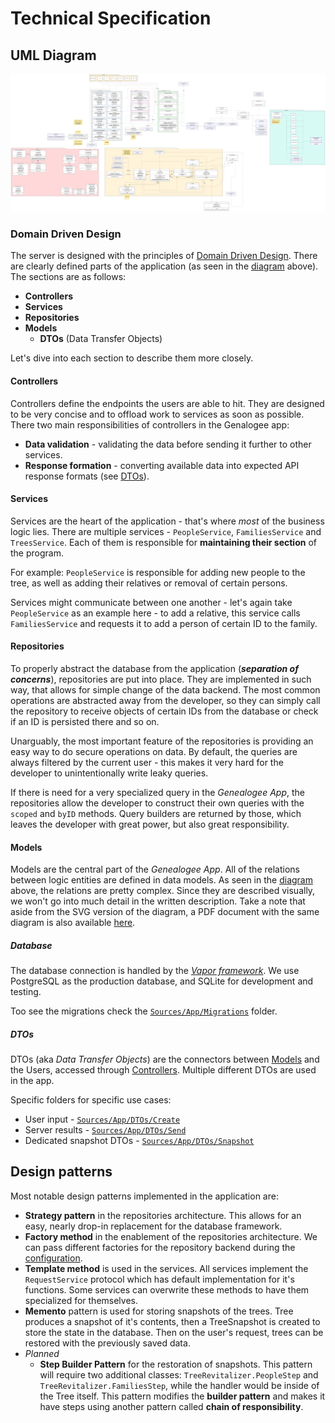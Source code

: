 # Technical Specification

## UML Diagram

![UML diagram of the Genalogee Server](assets/UML.svg)

### Domain Driven Design

The server is designed with the principles of [Domain Driven Design](https://en.wikipedia.org/wiki/Domain-driven_design). There are clearly defined parts of the application (as seen in the [diagram](#uml-diagram) above). The sections are as follows:

- **Controllers**
- **Services**
- **Repositories**
- **Models**
  - **DTOs** (Data Transfer Objects)

Let's dive into each section to describe them more closely.

#### Controllers

Controllers define the endpoints the users are able to hit. They are designed to be very concise and to offload work to services as soon as possible. There two main responsibilities of controllers in the Genalogee app:

- **Data validation** - validating the data before sending it further to other services.
- **Response formation** - converting available data into expected API response formats (see [DTOs](#dtos)).

#### Services

Services are the heart of the application - that's where *most* of the business logic lies. There are multiple services - `PeopleService`, `FamiliesService` and `TreesService`. Each of them is responsible for **maintaining their section** of the program.

For example: `PeopleService` is responsible for adding new people to the tree, as well as adding their relatives or removal of certain persons.

Services might communicate between one another - let's again take `PeopleService` as an example here - to add a relative, this service calls `FamiliesService` and requests it to add a person of certain ID to the family.

#### Repositories

To properly abstract the database from the application (***separation of concerns***), repositories are put into place. They are implemented in such way, that allows for simple change of the data backend. The most common operations are abstracted away from the developer, so they can simply call the repository to receive objects of certain IDs from the database or check if an ID is persisted there and so on.

Unarguably, the most important feature of the repositories is providing an easy way to do secure operations on data. By default, the queries are always filtered by the current user - this makes it very hard for the developer to unintentionally write leaky queries.

If there is need for a very specialized query in the *Genealogee App*, the repositories allow the developer to construct their own queries with the `scoped` and `byID` methods. Query builders are returned by those, which leaves the developer with great power, but also great responsibility.

#### Models

Models are the central part of the *Genealogee App*. All of the relations between logic entities are defined in data models. As seen in the [diagram](#uml-diagram) above, the relations are pretty complex. Since they are described visually, we won't go into much detail in the written description. Take a note that aside from the SVG version of the diagram, a PDF document with the same diagram is also available [here](assets/UML.pdf).

##### Database

The database connection is handled by the [*Vapor framework*](https://vapor.codes). We use PostgreSQL as the production database, and SQLite for development and testing.

Too see the migrations check the [`Sources/App/Migrations`](../Sources/App/Migrations/) folder.

##### DTOs

DTOs (aka *Data Transfer Objects*) are the connectors between [Models](#models) and the Users, accessed through [Controllers](#controllers). Multiple different DTOs are used in the app.

Specific folders for specific use cases:

- User input - [`Sources/App/DTOs/Create`](../Sources/App/DTOs/Create)
- Server results - [`Sources/App/DTOs/Send`](../Sources/App/DTOs/Send)
- Dedicated snapshot DTOs - [`Sources/App/DTOs/Snapshot`](../Sources/App/DTOs/Snapshot)

## Design patterns

Most notable design patterns implemented in the application are:

- **Strategy pattern** in the repositories architecture. This allows for an easy, nearly drop-in replacement for the database framework.
- **Factory method** in the enablement of the repositories architecture. We can pass different factories for the repository backend during the [configuration](../Sources/App/configure.swift).
- **Template method** is used in the services. All services implement the `RequestService` protocol which has default implementation for it's functions. Some services can overwrite these methods to have them specialized for themselves.
- **Memento** pattern is used for storing snapshots of the trees. Tree produces a snapshot of it's contents, then a TreeSnapshot is created to store the state in the database. Then on the user's request, trees can be restored with the previously saved data.
- *Planned*
  - **Step Builder Pattern** for the restoration of snapshots. This pattern will require two additional classes: `TreeRevitalizer.PeopleStep` and `TreeRevitalizer.FamiliesStep`, while the handler would be inside of the Tree itself. This pattern modifies the **builder pattern** and makes it have steps using another pattern called **chain of responsibility**.
